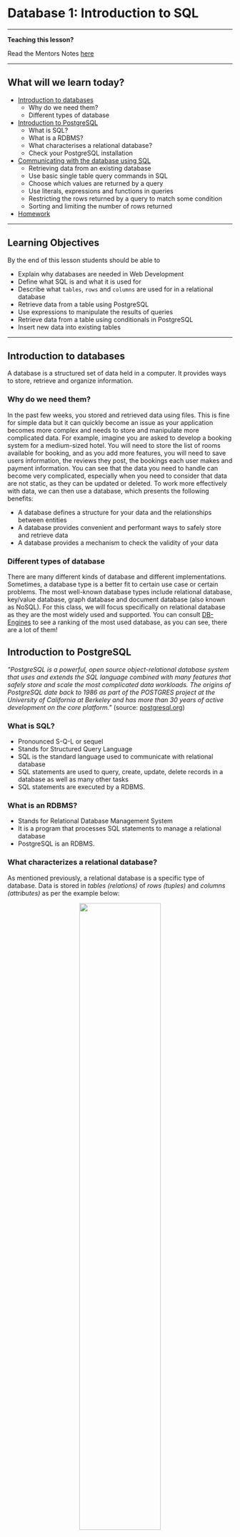 # Database 1: Introduction to SQL

---

**Teaching this lesson?**

Read the Mentors Notes [here](./mentors.md)

---

## What will we learn today?

- [Introduction to databases](#introduction-to-databases)
  - Why do we need them?
  - Different types of database
- [Introduction to PostgreSQL](#introduction-to-postgresql)
  - What is SQL?
  - What is a RDBMS?
  - What characterises a relational database?
  - Check your PostgreSQL installation
- [Communicating with the database using SQL](#communicating-with-the-database-using-sql)
  - Retrieving data from an existing database
  - Use basic single table query commands in SQL
  - Choose which values are returned by a query
  - Use literals, expressions and functions in queries
  - Restricting the rows returned by a query to match some condition
  - Sorting and limiting the number of rows returned
- [Homework](#homework)

---

## Learning Objectives

By the end of this lesson students should be able to

- Explain why databases are needed in Web Development
- Define what SQL is and what it is used for
- Describe what `tables`, `rows` and `columns` are used for in a relational database
- Retrieve data from a table using PostgreSQL
- Use expressions to manipulate the results of queries
- Retrieve data from a table using conditionals in PostgreSQL
- Insert new data into existing tables

---

## Introduction to databases

A database is a structured set of data held in a computer. It provides ways to store, retrieve and organize information.

### Why do we need them?

In the past few weeks, you stored and retrieved data using files. This is fine for simple data but it can quickly become an issue as your application becomes more complex and needs to store and manipulate more complicated data. For example, imagine you are asked to develop a booking system for a medium-sized hotel. You will need to store the list of rooms available for booking, and as you add more features, you will need to save users information, the reviews they post, the bookings each user makes and payment information. You can see that the data you need to handle can become very complicated, especially when you need to consider that data are not static, as they can be updated or deleted. To work more effectively with data, we can then use a database, which presents the following benefits:

- A database defines a structure for your data and the relationships between entities
- A database provides convenient and performant ways to safely store and retrieve data
- A database provides a mechanism to check the validity of your data

### Different types of database

There are many different kinds of database and different implementations. Sometimes, a database type is a better fit to certain use case or certain problems. The most well-known database types include relational database, key/value database, graph database and document database (also known as NoSQL). For this class, we will focus specifically on relational database as they are the most widely used and supported. You can consult [DB-Engines](https://db-engines.com/en/ranking) to see a ranking of the most used database, as you can see, there are a lot of them!

## Introduction to PostgreSQL

_"PostgreSQL is a powerful, open source object-relational database system that uses and extends the SQL language combined with many features that safely store and scale the most complicated data workloads. The origins of PostgreSQL date back to 1986 as part of the POSTGRES project at the University of California at Berkeley and has more than 30 years of active development on the core platform."_ (source: [postgresql.org](https://www.postgresql.org/about/))

### What is SQL?

- Pronounced S-Q-L or sequel
- Stands for Structured Query Language
- SQL is the standard language used to communicate with relational database
- SQL statements are used to query, create, update, delete records in a database as well as many other tasks
- SQL statements are executed by a RDBMS.

### What is an RDBMS?

- Stands for Relational Database Management System
- It is a program that processes SQL statements to manage a relational database
- PostgreSQL is an RDBMS.

### What characterizes a relational database?

As mentioned previously, a relational database is a specific type of database. Data is stored in _tables (relations)_ of _rows (tuples)_ and _columns (attributes)_ as per the example below:

<!-- ![table-diagram](table-diagram.png) -->
<p align="center">
  <img src="table-diagram.png" display="block" width="60%"/>
</p>

## Communicating with the database using SQL

We use SQL to perform actions on the database and initially we can use a terminal-like utility to do this. The utility is named `psql` and is run using the command:

```
psql <dbname> <username>
```

The command prompt from psql is the database name currently connected:

```
cyf_hotel=>
```

In psql, you can use the command `help` to show the help menu. Within the command prompt, you can enter SQL statements and run them against PostgreSQL. To quit psql, enter the command `\q`.

Download the following file to a directory on your computer. This file creates the sample data you can use for the following sections. To do this, click the file to open it in a github formatted page, then right click the Raw button in the bar just above the code and select Save As (or Save Link As or similar) to save it:

- [`build-hotel.sql`](./sql/build-hotel.sql)

Once you have the file downloaded to a known directory, execute the file `build-hotel.sql` from `psql` as shown below (replace `/your/sql/path/` with the path to the download directory used above):

```SQL
\include /your/sql/path/build-hotel.sql
```

Check that you have built all the required tables:

```sql
\dt
```

You should see a listing of your tables as follows (with your own username as owner):

```
            List of relations
    Schema |     Name      | Type  | Owner
    --------+---------------+-------+-------
    public | customers     | table | keith
    public | invoices      | table | keith
    public | reservations  | table | keith
    public | room_types    | table | keith
    public | rooms         | table | keith
    (5 rows)
```

Here is the table diagram of the hotel database:

<!-- ![hotel table diagram](hotel_tables.png) -->
<p align="center">
  <img src="hotel_tables.png" display="block" width="80%"/>
</p>

## The SELECT Statement

We are first going to look at retrieving data from the database so we can examine it and later, use it in our applications.

To get data out of a table you use the SELECT statement (or command):

```sql
SELECT ... FROM ...;
```

For example:

```sql
SELECT name, phone, country FROM customers;
```

SQL commands entered in the psql command line tool are terminated with a semicolon (;). The SQL command can extend across several lines, but each keyword, name or value cannot be split over more than one line. For example:

```sql
SELECT name,
       phone,
       country
  FROM
       customers;
```

is the same as the previous example.

You can use `SELECT * FROM ...` to return all the columns of the table. For example:

```sql
SELECT * FROM rooms;
```

This is also a useful command to see what columns exist in a table. You can also use the `\d <table_name>` psql command to describe the table.

Note that the use of UPPER/lower case is only to emphasise and differentiate the SQL keywords (upper case) from the other names (lower case) e.g. column and table names. SQL keywords are not case-sensitive.

### Scrolling the Results

When you issue a `SELECT` that returns a lot of data `psql` displays it one screenful at a time. To get the next screenful just press the Space key. You can also use the Up and Down arrow keys for line-by-line control and you can go back one screen with the 'B' key.

When you have finished reading the output use the 'Q' key to quit the display manager.

```
    Space       Next screenful
    'B'         Previous screenful
    Down Arrow  Next line
    Up Arrow    Previous line
    'Q'         Quit back to prompt
```

## Exercise 1

1. List the name, phone and email of all customers
2. List all the details of rooms
3. List the customer id, checkin date and number of guests from reservations

---

## Some Useful `psql` Commands

The `psql` commands are not SQL and are specific to PostgreSQL (although most other RDBMS's have commands to perform similar jobs). These commands let you display information, execute system commands, etc. Use \\? to display a summary of all the `psql` commands.

Display a list of available tables in the database:

    \dt

Display the definition of a table:

    \d <table name>

Display help for SQL commands:

    \h [command]

Display a summary of the psql (backslash) commands:

    \?

Exit (quit) from psql:

Note that `psql` commands ARE case sensitive, unlike SQL commands.

---

## Exercise 2

1.  Display the definition of the `customers` table
2.  Display the help for the SELECT command (Note: we will not be covering ALL of this syntax!)
3.  Read the psql command help and find out what \dS does then try it

---

## Displaying More Than Just Columns

You can use expressions in SQL:

```sql
SELECT room_no, rate * 0.85 FROM rooms;
+---------+-------------+
| room_no | rate * 0.85 |
+---------+-------------+
|     101 |     72.2500 |
|     102 |     72.2500 |
|     103 |     72.2500 |
  ...
```

Use a **column alias** to give the expression a meaningful name:

```sql
SELECT room_no,
       rate * 0.85 AS discounted_rate
    FROM rooms;
+---------+-----------------+
| room_no | discounted_rate |
+---------+-----------------+
|     101 |         72.2500 |
|     102 |         72.2500 |
|     103 |         72.2500 |
```

Here, the query uses the alias as the column heading. Aliases can also be used in other contexts - more on this later...

---

## Expressions in SQL

As with Javascript you can use a variety of 'operators' to define expressions in SQL.

Arithmetic:

    *   Multiply

    /   Divide

    +   Add

    -   Subtract

    %   Modulo (remainder)

    (...) Parentheses (to override precedence)

String:

    ||  Concatenation

For example, to display the weekly rate for a room (with 10% weekly discount):

```sql
SELECT room_no, room_type, rate * 7 * 0.90 from rooms;
```

You can change the column heading using a **column alias**:

```sql
SELECT room_no, room_type, rate * 7 * 0.90 as weekly_rate from rooms;
```

Use string concatenation to glue character data together:

```sql
SELECT 'Customer name = ' || name FROM customers;
```

---

## Choosing the Rows

You can choose which rows to display by specifying some condition that must be matched:

```sql
SELECT id, name, phone, email, country
  FROM customers
  WHERE country = 'France';

 id  |        name        |      phone       |            email            | country
-----+--------------------+------------------+-----------------------------+---------
 9   | Laurence Lebihan   | 91.24.4555       | laurence.lebihan@xmzx.net   | France
 12  | Carine Schmitt     | 40.32.2555       | carine.schmitt@dftu.net     | France
 15  | Janine Labrune     | 40.67.8555       | janine.labrune@dlsh.net     | France
 25  | Mary Saveley       | 78.32.5555       | mary.saveley@yppl.net       | France
 34  | Martine Rancé      | 20.16.1555       | martine.rancé@xeqs.net      | France
 35  | Marie Bertrand     | (1) 42.34.2555   | marie.bertrand@glut.net     | France
 49  | Frédérique Citeaux | 88.60.1555       | frédérique.citeaux@vekn.net | France
 59  | Annette Roulet     | 61.77.6555       | annette.roulet@lgha.net     | France
 62  | Daniel Da Silva    | +33 1 46 62 7555 | daniel.da.silva@hijy.net    | France
 63  | Daniel Tonini      | 30.59.8555       | daniel.tonini@mxvw.net      | France
 91  | Laurence Lebihan   | 91.24.4555       | laurence.lebihan@xmzx.net   | France
 92  | Paul Henriot       | 26.47.1555       | paul.henriot@uwua.net       | France
 106 | Dominique Perrier  | (1) 47.55.6555   | dominique.perrier@bdim.net  | France
(13 rows)
```

You can use comparison operators =, <, >, <=, >=, != (or <>)

Note: use only one = (equals) symbol to test for equality

When comparing numbers no punctuation is needed around the value, for example, `WHERE rate > 100`.

When comparing character data or dates you must enclose the values in single quotes (apostrophes), for example, `WHERE name = 'Mary Saveley'`.

Only the rows that match the comparison test (called a predicate) are returned by the query. The predicate can use columns not returned by the query,

### Combining Tests in a Predicate

Use AND and OR to combine tests:

```sql
SELECT * FROM reservations
   WHERE room_no >= 200
     AND room_no < 300
     AND checkin_date >= '2018-01-01';
```

This lists reservations for rooms on the second floor (rooms 200 - 299) since the start of 2018. Note the format of the date value - this conforms to the ISO 8601 standard and should be used in preference to any other format to avoid ambiguity.

Another example - to find cheap or Premier rooms on floors 1 and 2 - we might try this to start with:

```sql
SELECT * FROM rooms
   WHERE room_type = 'PREMIER'
      OR rate < 100.00
     AND room_no < 300;
```

This isn't quite right - it returns rooms on the 3rd and 4th floors. Why?

### Overriding Evaluation Order

Just like any programming language, SQL has an evaluation order (precedence). For example, multiply and divide take precedence over add and subtract, so that:

```sql
SELECT rate + 20 * 0.85 from rooms;
```

is not the same as:

```sql
SELECT (rate + 20) * 0.85 from rooms;
```

We can override the normal precedence by using parentheses `(...)` around parts of the expression, just as in JavaScript.

With compound predicates AND takes precedence over OR, so that to make the query give the intended results we need to use:

```sql
SELECT * FROM rooms
   WHERE (room_type = 'PREMIER'
      OR rate < 100.00)
     AND room_no < 300;
```

---

## More Predicate Types

The BETWEEN operator has the form `a BETWEEN b AND c` : checks that a is in the range b - c inclusive. For example:

```sql
SELECT ... WHERE price BETWEEN 100 AND 250 ...
```

Note that the AND in this case is not combining multiple predicates, it's part of the BETWEEN operator.

The IN operator, `a IN (b, c, d, ...)` checks if the value of a is equal to any of b, c, d, etc... For example:

```sql
SELECT ... WHERE room_no IN (201, 202, 204, 206) ...
```

Both the BETWEEN and the IN operators can be inverted using:

```sql
  ... a NOT BETWEEN b AND c ...

  ... a NOT IN (b, c, d, ...)
```

The LIKE operator tests for a match against a wildcard string as `a LIKE b` where a is being tested and b is the wildcard string. The wildcard string contains text to be matched along with wildcard symbols '%' and '\_'.

- `%` (percent) matches any number of any characters
- `_` (underscore) matches exactly one of any character

For example:

`name LIKE 'A%'` matches names starting with 'A'

`name LIKE '_a%'` matches names that have 'a' as the 2nd character (note the initial underscore '\_')

`name LIKE '%ow%'` matches names containing the sequence 'ow' anywhere in the name

LIKE can be inverted using `a NOT LIKE b`

If you need to match for a string that includes one of the wildard characters you can use the 'escape' character, which defaults to '\\' (backslash). For example:

`str LIKE '% discount = 5\% %'` matches any value in str that contains 'discount = 5%'

LIKE is case sensitive in many SQL implementations so to make a case insensitive match you should either convert the tested value to either all upper or all lower case, for example:

`lower(name) LIKE '%b%'` matches any name that contains the letters B or b

Note: PostgreSQL also has the non-standard operator ILIKE that can perform a case-insensitive comparison - but avoid this to make code more portable.

---

## Exercise 3

1.  Which customers are from Norway?
2.  Which rooms can accommodate more than two people?
3.  Which invoices are dated after one month ago?
4.  How would last month's invoices change if we gave a discount of 15%
5.  List all customers whose second name starts with 'M' (hint: there's a space before the second name)

---

### Using SQL Functions

You can use the built-in functions of SQL just as you can in JavaScript, but note that they are different (this is true of most programming languages) but there are also differences between SQL implementations.

You use functions to change values, usually of columns, wherever you can use a column, for example, in the selected list of values:

```sql
SELECT name, length(name) AS namelen, upper(email)
  FROM customers;
```

This query also uses a column alias (namelen) to provide a meaningful column heading.

Functions are available that operate on all different datatypes.

Country names are mixed case so to make sure we always match regardless of the stored case we can use the `lower` function to find all customers from Manchester, UK:

```sql
SELECT * FROM customers
   WHERE lower(country) = 'uk'
     AND city = 'Manchester';
```

Assuming room rates include VAT at 20%, list room rates after VAT increases to 23.5% (from 20%), but round to the nearest pound:

```sql
SELECT room_no, room_type, rate AS old_rate,
       round(rate * 100/120 * 123.5/100) AS new_rate
   FROM rooms;
```

_For further information on SQL functions see the official PostgreSQL documentation at https://www.postgresql.org/docs/12/functions.html (for version 12 - for other versions change 12 to the required version)_

---

### Date and Time in SQL

In SQL dates and times are held in an internal format but are represented externally (when entering values and displaying them) as strings;

- Text date format: 'YYYY-MM-DD' e.g. '2018-07-21' = 21 July 2018
- Time format: 'HH:mm:SS.ddd' e.g. '14:32'
- Date/Time format: 'YYYY-MM-DD HH:mm:SS.ddd' e.g. '2018-07-21 15:26:04'

You can perform arithmetic on dates and times, for example:

```sql
SELECT cust_id, room_no, checkin_date,
       checkout_date - checkin_date AS nights
   FROM reservations
   WHERE checkout_date = current_date + 1;
```

This query performs subtraction of one date from another (`checkout_date - checkin_date`) to calculate the number of nights the customer has stayed. It also performs addition (`current_date + 1`) to get tomorrow's date so that it lists all reservations that will be checking out tomorrow.

Note: `current_date` is a postgres function that returns the current date.

Also note that there are many ways to get the same result - you may explore those for yourself.

You can also represent time intervals but the representations can be complicated and we shall not cover them here.

---

## Exercise 4

1.  Write a query to check that all booking dates are before their checkin dates
2.  We plan to offer a discount of 10% on all Premier and Premier Plus rooms next month. How much would we gain on each room if occupancy rose by 5 nights over the month.
3.  List all reservations for this month and the number of nights booked.

---

## Eliminating Duplicates

"Which nationalities visit our hotel?":

```sql
SELECT country FROM customers;
```

But how many values do you see returned for each country? If two customers come from a particular country that country will appear twice in the output. If more than two come from the same country then... But we only need to know the different countries.

To see each country only once, use the keyword DISTINCT, as follows:

```sql
SELECT DISTINCT country FROM customers;
```

The keyword DISTINCT must appear immediately after the keyword SELECT. If more than one column is selected then DISTINCT applies to the combined values of those columns.

---

## Ordering the Returned Rows

If you want to see the data in a specific order, e.g. "List all customers alphabetically by name within each country":

```sql
SELECT id, name, phone, email, country
    FROM customers
    ORDER BY country, name;
```

You can can add ASC (ascending, the default) or DESC (descending) after each column name in the ORDER BY clause to control the direction of sorting.

For example:

```sql
SELECT id, name, country, city
    FROM customers
    ORDER BY country DESC, city;
```

This will sort the data into descending alphabetic order of country then ascending order of city name within each country. The output will look something like this:

```
 id  |          name           |   country    |       city
-----+-------------------------+--------------+-------------------
  28 | Kelvin Leong            | USA          | Allentown
  96 | Juri Yoshido            | USA          | Boston
 132 | Valarie Franco          | USA          | Boston
 100 | Allen Nelson            | USA          | Brickhaven
  46 | Miguel Barajas          | USA          | Brickhaven
  43 | Leslie Taylor           | USA          | Brickhaven
  37 | Julie King              | USA          | Bridgewater
 130 | Sue Taylor              | USA          | Brisbane
 124 | Steve Thompson          | USA          | Burbank
  29 | Juri Hashimoto          | USA          | Burlingame
  36 | Jerry Tseng             | USA          | Cambridge
  70 | Marta Hernandez         | USA          | Cambridge
 112 | Dan Lewis               | USA          | Glendale
  52 | Mary Young              | USA          | Glendale
  13 | Jean King               | USA          | Las Vegas
  89 | Brian Chandler          | USA          | Los Angeles
  97 | Dorothy Young           | USA          | Nashua
  83 | William Brown           | USA          | Newark
 120 | Violeta Benitez         | USA          | New Bedford
  79 | Wing Huang              | USA          | New Bedford
 116 | Leslie Murphy           | USA          | New Haven
       . . .
```

Note: you can order by columns that are not returned by the query.

### Limiting the Number of Rows

You can reduce the number of rows returned by using the LIMIT clause at the end of the query:

```sql
SELECT id, name, phone, email, country
  FROM customers
  ORDER BY country, name
  LIMIT 20;
```

The LIMIT clause is not normally used without the ORDER BY clause - without the ORDER BY clause rows can be returned in any arbitrary sequence.

Not all SQL implementations of SQL support LIMIT, some use TOP while Oracle uses ROWNUM.

---

## Exercise 5

1.  List the different room types and rates for all rooms avoiding duplicates.
2.  List customers' names addresses and phone numbers in alphabetic order of names.
3.  List customers' names, addresses, city and country in ascending order of country then reverse order of city within country.
4.  List the room number, type and the cost of staying 5 nights in each of the top 15 most expensive rooms.

---

## Summary

In this lesson you have learned the use of databases and how relational databases are structured. You've also learned how to use basic single-table query commands in SQL and some of the special 'backslash' commands in `psql`. You have used the SELECT command to control the columns and values that are returned, the DISTINCT, ORDER BY and LIMIT clauses to control the order and numbers of rows returned and you've used the WHERE clause to choose the rows that you access. You have learned the INSERT command to add new data to the database

Next week we shall go on to more complex query constructs including joins, updates and deletes along with incorporating SQL into a node.js server.

## Homework

First complete all the exercises for this lesson if you haven't managed to finish them all.

All of the homework can be found in [this repository](https://github.com/KeithBremer/Databases-Homework).

### Submission

Fork and clone the repository above to get the homework for this week.

Create a new branch from `Master` to start working on this weeks homework. It should be called `[YOUR_NAME]/Week1`.

When you have completed the homework create a pull request back to the parent repository so your teacher(s) can feedback on it.

### Tasks

You should complete all of the tasks in **Week 1** of the [Database Homework repository](https://github.com/KeitBremer/Databases-Homework).
